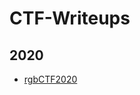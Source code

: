 # CTF-Writeups

## 2020

- [rgbCTF2020](https://github.com/l0-dollar-tCr0n/CTF-Writeups/rgbCTF/2020.md)